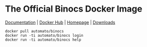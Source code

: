 # The Official Binocs Docker Image

[Documentation](https://binocs.sh/documentation) | [Docker Hub](https://hub.docker.com/repository/docker/automato/binocs) | [Homepage](https://binocs.sh) | [Downloads](https://binocs.sh/downloads)

```shell
docker pull automato/binocs
docker run -ti automato/binocs login
docker run -ti automato/binocs help
```
